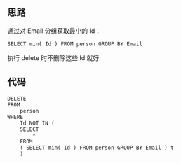 ## 思路

通过对 Email 分组获取最小的 Id：

```mysql
SELECT min( Id ) FROM person GROUP BY Email
```

执行 delete 时不删除这些 Id 就好

## 代码

```mysql
DELETE 
FROM
	person 
WHERE
	Id NOT IN (
	SELECT
		* 
	FROM
	( SELECT min( Id ) FROM person GROUP BY Email ) t 
	)
```

